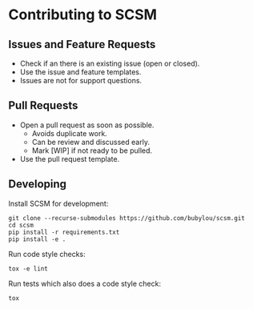 # Contributing to SCSM

## Issues and Feature Requests
- Check if an there is an existing issue (open or closed).
- Use the issue and feature templates.
- Issues are not for support questions.

## Pull Requests
- Open a pull request as soon as possible.
  - Avoids duplicate work.
  - Can be review and discussed early.
  - Mark [WIP] if not ready to be pulled.
- Use the pull request template.

## Developing
Install SCSM for development:

```
git clone --recurse-submodules https://github.com/bubylou/scsm.git
cd scsm
pip install -r requirements.txt
pip install -e .
```

Run code style checks:

```
tox -e lint
```

Run tests which also does a code style check:

```
tox
```
